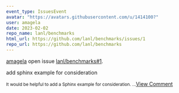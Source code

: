 ```yaml
---
event_type: IssuesEvent
avatar: "https://avatars.githubusercontent.com/u/1414100?"
user: amagela
date: 2023-02-02
repo_name: lanl/benchmarks
html_url: https://github.com/lanl/benchmarks/issues/1
repo_url: https://github.com/lanl/benchmarks
---
```


<a href='https://github.com/amagela' target='_blank'>amagela</a> open issue <a href='https://github.com/lanl/benchmarks/issues/1' target='_blank'>lanl/benchmarks#1</a>.

<p>add sphinx example for consideration</p><small>It would be helpful to add a Sphinx example for consideration. ...</small><a href='https://github.com/lanl/benchmarks/issues/1' target='_blank'>View Comment</a>